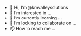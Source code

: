 - 👋 Hi, I’m @kmvalleysolutions
- 👀 I’m interested in ...
- 🌱 I’m currently learning ...
- 💞️ I’m looking to collaborate on ...
- 📫 How to reach me ...

<!---
kmvalleysolutions/kmvalleysolutions is a ✨ special ✨ repository because its `README.md` (this file) appears on your GitHub profile.
You can click the Preview link to take a look at your changes.
--->
